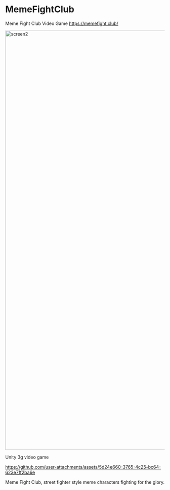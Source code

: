 # MemeFightClub
Meme Fight Club Video Game https://memefight.club/

<img width="1320" alt="screen2" src="https://github.com/user-attachments/assets/5a9e7c0f-46ec-43ea-8747-bde8bb4f0541" />



Unity 3g video game



https://github.com/user-attachments/assets/5d24e660-3765-4c25-bc64-623e7ff2ba6e



Meme Fight Club, street fighter style meme characters fighting for the glory.


